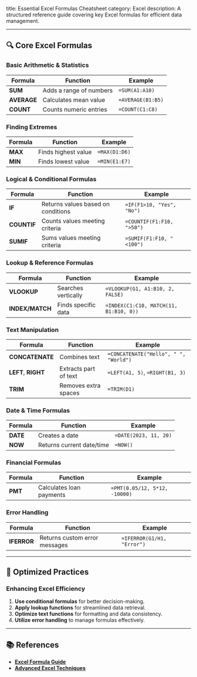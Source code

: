 title: Essential Excel Formulas Cheatsheet
category: Excel
description: A structured reference guide covering key Excel formulas for efficient data management.

---

## 🔍 **Core Excel Formulas**

### **Basic Arithmetic & Statistics**

| Formula           | Function                | Example             |
| ----------------- | ----------------------- | ------------------- |
| **SUM**     | Adds a range of numbers | `=SUM(A1:A10)`    |
| **AVERAGE** | Calculates mean value   | `=AVERAGE(B1:B5)` |
| **COUNT**   | Counts numeric entries  | `=COUNT(C1:C8)`   |

### **Finding Extremes**

| Formula       | Function            | Example         |
| ------------- | ------------------- | --------------- |
| **MAX** | Finds highest value | `=MAX(D1:D6)` |
| **MIN** | Finds lowest value  | `=MIN(E1:E7)` |

### **Logical & Conditional Formulas**

| Formula           | Function                           | Example                     |
| ----------------- | ---------------------------------- | --------------------------- |
| **IF**      | Returns values based on conditions | `=IF(F1>10, "Yes", "No")` |
| **COUNTIF** | Counts values meeting criteria     | `=COUNTIF(F1:F10, ">50")` |
| **SUMIF**   | Sums values meeting criteria       | `=SUMIF(F1:F10, "<100")`  |

### **Lookup & Reference Formulas**

| Formula               | Function            | Example                                  |
| --------------------- | ------------------- | ---------------------------------------- |
| **VLOOKUP**     | Searches vertically | `=VLOOKUP(G1, A1:B10, 2, FALSE)`       |
| **INDEX/MATCH** | Finds specific data | `=INDEX(C1:C10, MATCH(11, B1:B10, 0))` |

### **Text Manipulation**

| Formula                         | Function              | Example                                 |
| ------------------------------- | --------------------- | --------------------------------------- |
| **CONCATENATE**           | Combines text         | `=CONCATENATE("Hello", " ", "World")` |
| **LEFT**, **RIGHT** | Extracts part of text | `=LEFT(A1, 5)`, `=RIGHT(B1, 3)`     |
| **TRIM**                  | Removes extra spaces  | `=TRIM(D1)`                           |

### **Date & Time Formulas**

| Formula        | Function                  | Example                 |
| -------------- | ------------------------- | ----------------------- |
| **DATE** | Creates a date            | `=DATE(2023, 11, 20)` |
| **NOW**  | Returns current date/time | `=NOW()`              |

### **Financial Formulas**

| Formula       | Function                 | Example                         |
| ------------- | ------------------------ | ------------------------------- |
| **PMT** | Calculates loan payments | `=PMT(0.05/12, 5*12, -10000)` |

### **Error Handling**

| Formula           | Function                      | Example                      |
| ----------------- | ----------------------------- | ---------------------------- |
| **IFERROR** | Returns custom error messages | `=IFERROR(G1/H1, "Error")` |

---

## 🔄 **Optimized Practices**

### **Enhancing Excel Efficiency**

1. **Use conditional formulas** for better decision-making.
2. **Apply lookup functions** for streamlined data retrieval.
3. **Optimize text functions** for formatting and data consistency.
4. **Utilize error handling** to manage formulas effectively.

---

## 📚 **References**

- **[Excel Formula Guide](https://support.microsoft.com/en-us/excel)**
- **[Advanced Excel Techniques](https://www.office.com/excel-tips/)**
